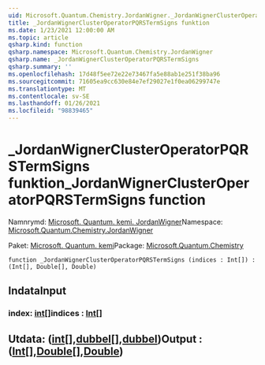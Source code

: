 ```yaml
---
uid: Microsoft.Quantum.Chemistry.JordanWigner._JordanWignerClusterOperatorPQRSTermSigns
title: _JordanWignerClusterOperatorPQRSTermSigns funktion
ms.date: 1/23/2021 12:00:00 AM
ms.topic: article
qsharp.kind: function
qsharp.namespace: Microsoft.Quantum.Chemistry.JordanWigner
qsharp.name: _JordanWignerClusterOperatorPQRSTermSigns
qsharp.summary: ''
ms.openlocfilehash: 17d48f5ee72e22e73467fa5e88ab1e251f38ba96
ms.sourcegitcommit: 71605ea9cc630e84e7ef29027e1f0ea06299747e
ms.translationtype: MT
ms.contentlocale: sv-SE
ms.lasthandoff: 01/26/2021
ms.locfileid: "98839465"
---
```

# <a name="_jordanwignerclusteroperatorpqrstermsigns-function"></a><span data-ttu-id="174f2-102">_JordanWignerClusterOperatorPQRSTermSigns funktion</span><span class="sxs-lookup"><span data-stu-id="174f2-102">_JordanWignerClusterOperatorPQRSTermSigns function</span></span>

<span data-ttu-id="174f2-103">Namnrymd: [Microsoft. Quantum. kemi. JordanWigner](xref:Microsoft.Quantum.Chemistry.JordanWigner)</span><span class="sxs-lookup"><span data-stu-id="174f2-103">Namespace: [Microsoft.Quantum.Chemistry.JordanWigner](xref:Microsoft.Quantum.Chemistry.JordanWigner)</span></span>

<span data-ttu-id="174f2-104">Paket: [Microsoft. Quantum. kemi](https://nuget.org/packages/Microsoft.Quantum.Chemistry)</span><span class="sxs-lookup"><span data-stu-id="174f2-104">Package: [Microsoft.Quantum.Chemistry](https://nuget.org/packages/Microsoft.Quantum.Chemistry)</span></span>




```qsharp
function _JordanWignerClusterOperatorPQRSTermSigns (indices : Int[]) : (Int[], Double[], Double)
```


## <a name="input"></a><span data-ttu-id="174f2-105">Indata</span><span class="sxs-lookup"><span data-stu-id="174f2-105">Input</span></span>

### <a name="indices--int"></a><span data-ttu-id="174f2-106">index: [int](xref:microsoft.quantum.lang-ref.int)[]</span><span class="sxs-lookup"><span data-stu-id="174f2-106">indices : [Int](xref:microsoft.quantum.lang-ref.int)[]</span></span>





## <a name="output--intdoubledouble"></a><span data-ttu-id="174f2-107">Utdata: ([int](xref:microsoft.quantum.lang-ref.int)[],[dubbel](xref:microsoft.quantum.lang-ref.double)[],[dubbel](xref:microsoft.quantum.lang-ref.double))</span><span class="sxs-lookup"><span data-stu-id="174f2-107">Output : ([Int](xref:microsoft.quantum.lang-ref.int)[],[Double](xref:microsoft.quantum.lang-ref.double)[],[Double](xref:microsoft.quantum.lang-ref.double))</span></span>

